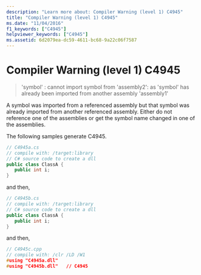 ```yaml
---
description: "Learn more about: Compiler Warning (level 1) C4945"
title: "Compiler Warning (level 1) C4945"
ms.date: "11/04/2016"
f1_keywords: ["C4945"]
helpviewer_keywords: ["C4945"]
ms.assetid: 6d2079ea-dc59-4611-bc68-9a22c06f7587
---
```

# Compiler Warning (level 1) C4945

> 'symbol' : cannot import symbol from 'assembly2': as 'symbol' has already been imported from another assembly 'assembly1'

A symbol was imported from a referenced assembly but that symbol was already imported from another referenced assembly. Either do not reference one of the assemblies or get the symbol name changed in one of the assemblies.

The following samples generate C4945.

```csharp
// C4945a.cs
// compile with: /target:library
// C# source code to create a dll
public class ClassA {
   public int i;
}
```

and then,

```csharp
// C4945b.cs
// compile with: /target:library
// C# source code to create a dll
public class ClassA {
   public int i;
}
```

and then,

```cpp
// C4945c.cpp
// compile with: /clr /LD /W1
#using "C4945a.dll"
#using "C4945b.dll"   // C4945
```
